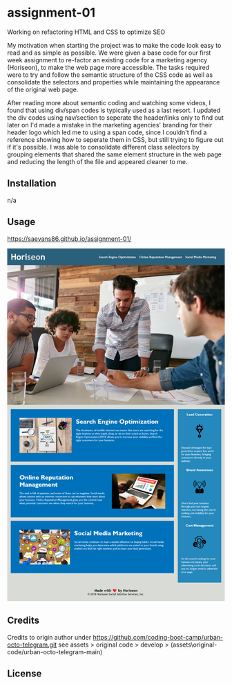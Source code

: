 # assignment-01
Working on refactoring HTML and CSS to optimize SEO

My motivation when starting the project was to make the code look easy to read and as simple as possible. We were given a base code for our first week assignment to re-factor an existing code for a marketing agency (Horiseon), to make the web page more accessible. The tasks required were to try and follow the semantic structure of the CSS code as well as consolidate the selectors and properties while maintaining the appearance of the original web page. 

After reading more about semantic coding and watching some videos, I found that using div/span codes is typically used as a last resort. I updated the div codes using nav/section to seperate the header/links only to find out later on I'd made a mistake in the marketing agencies' branding for their header logo which led me to using a span code, since I couldn't find a reference showing how to seperate them in CSS, but still trying to figure out if it's possible. I was able to consolidate different class selectors by grouping elements that shared the same element structure in the web page and reducing the length of the file and appeared cleaner to me. 

## Installation

n/a

## Usage

https://saevans86.github.io/assignment-01/

![see screenshot](assets/images/screenshot.png)


## Credits

Credits to origin author under https://github.com/coding-boot-camp/urban-octo-telegram.git
see assets > original code > develop > (assets\original-code/urban-octo-telegram-main)

## License


